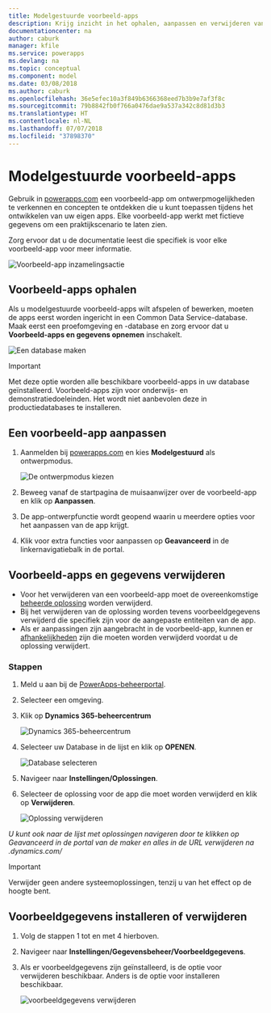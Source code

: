 ```yaml
---
title: Modelgestuurde voorbeeld-apps
description: Krijg inzicht in het ophalen, aanpassen en verwijderen van modelgestuurde voorbeeld-apps.
documentationcenter: na
author: caburk
manager: kfile
ms.service: powerapps
ms.devlang: na
ms.topic: conceptual
ms.component: model
ms.date: 03/08/2018
ms.author: caburk
ms.openlocfilehash: 36e5efec10a3f849b6366368eed7b3b9e7af3f8c
ms.sourcegitcommit: 79b8842fb0f766a0476dae9a537a342c8d81d3b3
ms.translationtype: HT
ms.contentlocale: nl-NL
ms.lasthandoff: 07/07/2018
ms.locfileid: "37898370"
---
```

# <a name="model-driven-sample-apps"></a>Modelgestuurde voorbeeld-apps

Gebruik in [powerapps.com](https://powerapps.com) een voorbeeld-app om ontwerpmogelijkheden te verkennen en concepten te ontdekken die u kunt toepassen tijdens het ontwikkelen van uw eigen apps. Elke voorbeeld-app werkt met fictieve gegevens om een praktijkscenario te laten zien. 

Zorg ervoor dat u de documentatie leest die specifiek is voor elke voorbeeld-app voor meer informatie. 

![Voorbeeld-app inzamelingsactie](media/overview-model-driven-samples/fundraiser-app1.png)


## <a name="get-sample-apps"></a>Voorbeeld-apps ophalen

Als u modelgestuurde voorbeeld-apps wilt afspelen of bewerken, moeten de apps eerst worden ingericht in een Common Data Service-database. Maak eerst een proefomgeving en -database en zorg ervoor dat u **Voorbeeld-apps en gegevens opnemen** inschakelt.

![Een database maken](media/overview-model-driven-samples/create-database1.png)


> [!IMPORTANT]
> Met deze optie worden alle beschikbare voorbeeld-apps in uw database geïnstalleerd. Voorbeeld-apps zijn voor onderwijs- en demonstratiedoeleinden. Het wordt niet aanbevolen deze in productiedatabases te installeren. 

## <a name="customize-a-sample-app"></a>Een voorbeeld-app aanpassen

1. Aanmelden bij [powerapps.com](https://powerapps.com) en kies **Modelgestuurd** als ontwerpmodus. 

    ![De ontwerpmodus kiezen](media/overview-model-driven-samples/choose-design-mode.png)

2. Beweeg vanaf de startpagina de muisaanwijzer over de voorbeeld-app en klik op **Aanpassen**.
3. De app-ontwerpfunctie wordt geopend waarin u meerdere opties voor het aanpassen van de app krijgt. 
4. Klik voor extra functies voor aanpassen op **Geavanceerd** in de linkernavigatiebalk in de portal.

## <a name="remove-sample-apps-and-data"></a>Voorbeeld-apps en gegevens verwijderen 
- Voor het verwijderen van een voorbeeld-app moet de overeenkomstige [beheerde oplossing](https://docs.microsoft.com/dynamics365/customer-engagement/developer/uninstall-delete-solution) worden verwijderd. 
- Bij het verwijderen van de oplossing worden tevens voorbeeldgegevens verwijderd die specifiek zijn voor de aangepaste entiteiten van de app.
- Als er aanpassingen zijn aangebracht in de voorbeeld-app, kunnen er [afhankelijkheden](https://docs.microsoft.com/dynamics365/customer-engagement/developer/dependency-tracking-solution-components) zijn die moeten worden verwijderd voordat u de oplossing verwijdert.

### <a name="steps"></a>Stappen
1. Meld u aan bij de [PowerApps-beheerportal](https://admin.powerapps.com).

2. Selecteer een omgeving.

3. Klik op **Dynamics 365-beheercentrum** 

    ![Dynamics 365-beheercentrum](media/overview-model-driven-samples/admin-center.png)

4. Selecteer uw Database in de lijst en klik op **OPENEN**.

    ![Database selecteren](media/overview-model-driven-samples/select-database.png)

5. Navigeer naar **Instellingen/Oplossingen**.

6. Selecteer de oplossing voor de app die moet worden verwijderd en klik op **Verwijderen**.

    ![Oplossing verwijderen](media/overview-model-driven-samples/delete-solution.png)

<em>U kunt ook naar de lijst met oplossingen navigeren door te klikken op **Geavanceerd</em>* in de portal van de maker en alles in de URL verwijderen na .dynamics.com/*

> [!IMPORTANT]
> Verwijder geen andere systeemoplossingen, tenzij u van het effect op de hoogte bent.

## <a name="install-or-uninstall-sample-data"></a>Voorbeeldgegevens installeren of verwijderen
1. Volg de stappen 1 tot en met 4 hierboven.
2. Navigeer naar **Instellingen/Gegevensbeheer/Voorbeeldgegevens**.
3. Als er voorbeeldgegevens zijn geïnstalleerd, is de optie voor verwijderen beschikbaar. Anders is de optie voor installeren beschikbaar. 

    ![voorbeeldgegevens verwijderen](media/overview-model-driven-samples/remove-sample-data.png)




